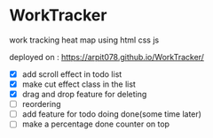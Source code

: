 ﻿# WorkTracker
work tracking heat map using html css js


deployed on : https://arpit078.github.io/WorkTracker/


- [x] add scroll effect in todo list
- [x] make cut effect class in the list
- [x] drag and drop feature for deleting
- [ ] reordering
- [ ] add feature for todo doing done(some time later)
- [ ] make a percentage done counter on top